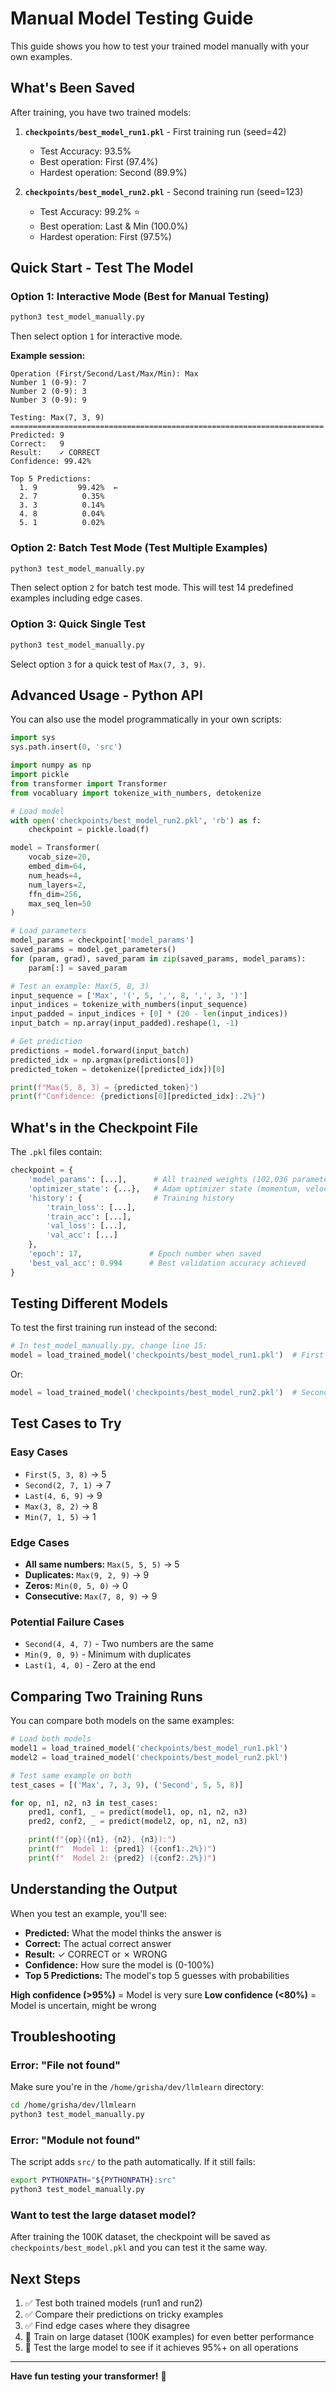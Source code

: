 # Manual Model Testing Guide

This guide shows you how to test your trained model manually with your own examples.

## What's Been Saved

After training, you have two trained models:

1. **`checkpoints/best_model_run1.pkl`** - First training run (seed=42)
   - Test Accuracy: 93.5%
   - Best operation: First (97.4%)
   - Hardest operation: Second (89.9%)

2. **`checkpoints/best_model_run2.pkl`** - Second training run (seed=123)
   - Test Accuracy: 99.2% ⭐
   - Best operation: Last & Min (100.0%)
   - Hardest operation: First (97.5%)

## Quick Start - Test The Model

### Option 1: Interactive Mode (Best for Manual Testing)

```bash
python3 test_model_manually.py
```

Then select option `1` for interactive mode.

**Example session:**
```
Operation (First/Second/Last/Max/Min): Max
Number 1 (0-9): 7
Number 2 (0-9): 3
Number 3 (0-9): 9

Testing: Max(7, 3, 9)
======================================================================
Predicted: 9
Correct:   9
Result:    ✓ CORRECT
Confidence: 99.42%

Top 5 Predictions:
  1. 9         99.42%  ←
  2. 7          0.35%
  3. 3          0.14%
  4. 8          0.04%
  5. 1          0.02%
```

### Option 2: Batch Test Mode (Test Multiple Examples)

```bash
python3 test_model_manually.py
```

Then select option `2` for batch test mode. This will test 14 predefined examples including edge cases.

### Option 3: Quick Single Test

```bash
python3 test_model_manually.py
```

Select option `3` for a quick test of `Max(7, 3, 9)`.

## Advanced Usage - Python API

You can also use the model programmatically in your own scripts:

```python
import sys
sys.path.insert(0, 'src')

import numpy as np
import pickle
from transformer import Transformer
from vocabluary import tokenize_with_numbers, detokenize

# Load model
with open('checkpoints/best_model_run2.pkl', 'rb') as f:
    checkpoint = pickle.load(f)

model = Transformer(
    vocab_size=20,
    embed_dim=64,
    num_heads=4,
    num_layers=2,
    ffn_dim=256,
    max_seq_len=50
)

# Load parameters
model_params = checkpoint['model_params']
saved_params = model.get_parameters()
for (param, grad), saved_param in zip(saved_params, model_params):
    param[:] = saved_param

# Test an example: Max(5, 8, 3)
input_sequence = ['Max', '(', 5, ',', 8, ',', 3, ')']
input_indices = tokenize_with_numbers(input_sequence)
input_padded = input_indices + [0] * (20 - len(input_indices))
input_batch = np.array(input_padded).reshape(1, -1)

# Get prediction
predictions = model.forward(input_batch)
predicted_idx = np.argmax(predictions[0])
predicted_token = detokenize([predicted_idx])[0]

print(f"Max(5, 8, 3) = {predicted_token}")
print(f"Confidence: {predictions[0][predicted_idx]:.2%}")
```

## What's in the Checkpoint File

The `.pkl` files contain:

```python
checkpoint = {
    'model_params': [...],      # All trained weights (102,036 parameters)
    'optimizer_state': {...},   # Adam optimizer state (momentum, velocity)
    'history': {                # Training history
        'train_loss': [...],
        'train_acc': [...],
        'val_loss': [...],
        'val_acc': [...]
    },
    'epoch': 17,               # Epoch number when saved
    'best_val_acc': 0.994      # Best validation accuracy achieved
}
```

## Testing Different Models

To test the first training run instead of the second:

```python
# In test_model_manually.py, change line 15:
model = load_trained_model('checkpoints/best_model_run1.pkl')  # First run
```

Or:

```python
model = load_trained_model('checkpoints/best_model_run2.pkl')  # Second run (default)
```

## Test Cases to Try

### Easy Cases
- `First(5, 3, 8)` → 5
- `Second(2, 7, 1)` → 7
- `Last(4, 6, 9)` → 9
- `Max(3, 8, 2)` → 8
- `Min(7, 1, 5)` → 1

### Edge Cases
- **All same numbers:** `Max(5, 5, 5)` → 5
- **Duplicates:** `Max(9, 2, 9)` → 9
- **Zeros:** `Min(0, 5, 0)` → 0
- **Consecutive:** `Max(7, 8, 9)` → 9

### Potential Failure Cases
- `Second(4, 4, 7)` - Two numbers are the same
- `Min(9, 0, 9)` - Minimum with duplicates
- `Last(1, 4, 0)` - Zero at the end

## Comparing Two Training Runs

You can compare both models on the same examples:

```python
# Load both models
model1 = load_trained_model('checkpoints/best_model_run1.pkl')
model2 = load_trained_model('checkpoints/best_model_run2.pkl')

# Test same example on both
test_cases = [('Max', 7, 3, 9), ('Second', 5, 5, 8)]

for op, n1, n2, n3 in test_cases:
    pred1, conf1, _ = predict(model1, op, n1, n2, n3)
    pred2, conf2, _ = predict(model2, op, n1, n2, n3)

    print(f"{op}({n1}, {n2}, {n3}):")
    print(f"  Model 1: {pred1} ({conf1:.2%})")
    print(f"  Model 2: {pred2} ({conf2:.2%})")
```

## Understanding the Output

When you test an example, you'll see:

- **Predicted:** What the model thinks the answer is
- **Correct:** The actual correct answer
- **Result:** ✓ CORRECT or ✗ WRONG
- **Confidence:** How sure the model is (0-100%)
- **Top 5 Predictions:** The model's top 5 guesses with probabilities

**High confidence (>95%)** = Model is very sure
**Low confidence (<80%)** = Model is uncertain, might be wrong

## Troubleshooting

### Error: "File not found"
Make sure you're in the `/home/grisha/dev/llmlearn` directory:
```bash
cd /home/grisha/dev/llmlearn
python3 test_model_manually.py
```

### Error: "Module not found"
The script adds `src/` to the path automatically. If it still fails:
```bash
export PYTHONPATH="${PYTHONPATH}:src"
python3 test_model_manually.py
```

### Want to test the large dataset model?
After training the 100K dataset, the checkpoint will be saved as `checkpoints/best_model.pkl` and you can test it the same way.

## Next Steps

1. ✅ Test both trained models (run1 and run2)
2. ✅ Compare their predictions on tricky examples
3. ✅ Find edge cases where they disagree
4. 🔄 Train on large dataset (100K examples) for even better performance
5. 🔄 Test the large model to see if it achieves 95%+ on all operations

---

**Have fun testing your transformer!** 🚀
